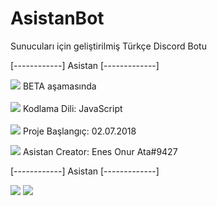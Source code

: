 # AsistanBot
Sunucuları için geliştirilmiş Türkçe Discord Botu

[------------] Asistan [-------------]
             
<img src="https://cdn.discordapp.com/emojis/425273856983564289.gif"> BETA aşamasında <br/><br/>
<img src="https://cdn.discordapp.com/emojis/425273856983564289.gif"> Kodlama Dili: JavaScript <br/>         
<img src="https://cdn.discordapp.com/emojis/425273856983564289.gif"> Proje Başlangıç: 02.07.2018 <br/>  

<img src="https://cdn.discordapp.com/emojis/425273856983564289.gif"> Asistan Creator: Enes Onur Ata#9427 <br/>
 
[------------] Asistan [-------------]


<img src="https://cdn.discordapp.com/attachments/440820385643233290/463314531385344000/setting_-_Kopya.png">
<img src="https://cdn.discordapp.com/emojis/424321045034696724.gif">
